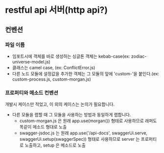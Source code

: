 # restful api 서버(http api?)

## 컨벤션
### 파일 이름
- 임포트시에 객체를 바로 생성하는 싱글톤 객체는 kebab-case(ex: zodiac-universe-model.js)
- 클래스는 camel case, (ex: ConflictError.js)
- 다른 노드 모듈에 설정값을 추가한 객체는 그 모듈의 앞에 'custom-'을 붙인다.(ex: custom-process.js, custom-morgan.js)

### 프로퍼티와 메소드 컨벤션
개발시 케이스만 적었고, 이 외의 케이스는 논의가 필요합니다.
- 다른 모듈을 랩할 때 그 모듈을 사용하는 방법과 동일하게 랩합니다.
  - custom-morgan.js 은 원래 app.use(morgan()) 형태로 사용하므로 래퍼도 똑같이 메소드 형대로 노출
  - swagger-jsdoc.js 는 원래 app.use('/api-docs', swaggerUi.serve, swaggerUi.setup(swaggerSpec)) 형태로 사용하므로 server 는 프로퍼티로 노출하고, setup 은 메소드로 노출

